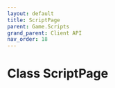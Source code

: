 ```yaml
---
layout: default
title: ScriptPage
parent: Game.Scripts
grand_parent: Client API
nav_order: 18
---
```


<!-- 하단에 독스 내용 작성 -->

# Class ScriptPage

